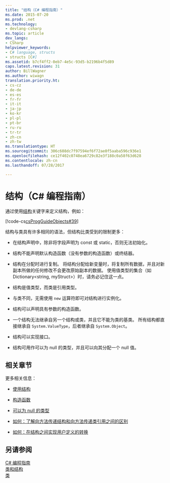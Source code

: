 ```yaml
---
title: "结构（C# 编程指南）"
ms.date: 2015-07-20
ms.prod: .net
ms.technology:
- devlang-csharp
ms.topic: article
dev_langs:
- CSharp
helpviewer_keywords:
- C# language, structs
- structs [C#]
ms.assetid: b7cf4ff2-0eb7-4e5c-93d5-b2196b4f5d89
caps.latest.revision: 31
author: BillWagner
ms.author: wiwagn
translation.priority.ht:
- cs-cz
- de-de
- es-es
- fr-fr
- it-it
- ja-jp
- ko-kr
- pl-pl
- pt-br
- ru-ru
- tr-tr
- zh-cn
- zh-tw
ms.translationtype: HT
ms.sourcegitcommit: 306c608dc7f97594ef6f72ae0f5aaba596c936e1
ms.openlocfilehash: ce12f402c0748ea6729c82e3f188c0a58f63d628
ms.contentlocale: zh-cn
ms.lasthandoff: 07/28/2017

---
```

# <a name="structs-c-programming-guide"></a>结构（C# 编程指南）
通过使用[结构](../../../csharp/language-reference/keywords/struct.md)关键字来定义结构，例如：  
  
 [!code-cs[csProgGuideObjects#39](../../../csharp/programming-guide/classes-and-structs/codesnippet/CSharp/structs_1.cs)]  
  
 结构与类具有许多相同的语法，但结构比类受到的限制更多：  
  
-   在结构声明中，除非将字段声明为 const 或 static，否则无法初始化。  
  
-   结构不能声明默认构造函数（没有参数的构造函数）或终结器。  
  
-   结构在分配时进行复制。 将结构分配给新变量时，将复制所有数据，并且对新副本所做的任何修改不会更改原始副本的数据。 使用值类型的集合（如 Dictionary\<string, myStruct>）时，请务必记住这一点。  
  
-   结构是值类型，而类是引用类型。  
  
-   与类不同，无需使用 `new` 运算符即可对结构进行实例化。  
  
-   结构可以声明具有参数的构造函数。  
  
-   一个结构无法继承自另一个结构或类，并且它不能为类的基类。 所有结构都直接继承自 `System.ValueType`，后者继承自 `System.Object`。  
  
-   结构可以实现接口。  
  
-   结构可用作可以为 null 的类型，并且可以向其分配一个 null 值。  
  
## <a name="related-sections"></a>相关章节  
 更多相关信息：  
  
-   [使用结构](../../../csharp/programming-guide/classes-and-structs/using-structs.md)  
  
-   [构造函数](../../../csharp/programming-guide/classes-and-structs/constructors.md)  
  
-   [可以为 null 的类型](../../../csharp/programming-guide/nullable-types/index.md)  
  
-   [如何：了解向方法传递结构和向方法传递类引用之间的区别](../../../csharp/programming-guide/classes-and-structs/how-to-know-the-difference-passing-a-struct-and-passing-a-class-to-a-method.md)  
  
-   [如何：在结构之间实现用户定义的转换](../../../csharp/programming-guide/statements-expressions-operators/how-to-implement-user-defined-conversions-between-structs.md)  
  
## <a name="see-also"></a>另请参阅  
 [C# 编程指南](../../../csharp/programming-guide/index.md)   
 [类和结构](../../../csharp/programming-guide/classes-and-structs/index.md)   
 [类](../../../csharp/programming-guide/classes-and-structs/classes.md)


